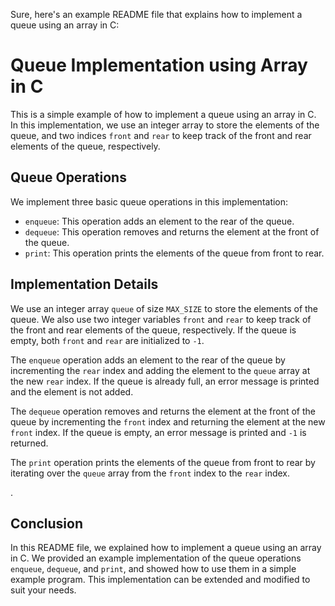 Sure, here's an example README file that explains how to implement a queue using an array in C:

# Queue Implementation using Array in C

This is a simple example of how to implement a queue using an array in C. In this implementation, we use an integer array to store the elements of the queue, and two indices `front` and `rear` to keep track of the front and rear elements of the queue, respectively.

## Queue Operations

We implement three basic queue operations in this implementation:

- `enqueue`: This operation adds an element to the rear of the queue.
- `dequeue`: This operation removes and returns the element at the front of the queue.
- `print`: This operation prints the elements of the queue from front to rear.

## Implementation Details

We use an integer array `queue` of size `MAX_SIZE` to store the elements of the queue. We also use two integer variables `front` and `rear` to keep track of the front and rear elements of the queue, respectively. If the queue is empty, both `front` and `rear` are initialized to `-1`.

The `enqueue` operation adds an element to the rear of the queue by incrementing the `rear` index and adding the element to the `queue` array at the new `rear` index. If the queue is already full, an error message is printed and the element is not added.

The `dequeue` operation removes and returns the element at the front of the queue by incrementing the `front` index and returning the element at the new `front` index. If the queue is empty, an error message is printed and `-1` is returned.

The `print` operation prints the elements of the queue from front to rear by iterating over the `queue` array from the `front` index to the `rear` index.

.

## Conclusion

In this README file, we explained how to implement a queue using an array in C. We provided an example implementation of the queue operations `enqueue`, `dequeue`, and `print`, and showed how to use them in a simple example program. This implementation can be extended and modified to suit your needs.
